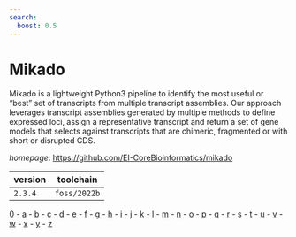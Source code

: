 ```yaml
---
search:
  boost: 0.5
---
```

# Mikado

Mikado is a lightweight Python3 pipeline to identify  the most useful or “best” set of transcripts from multiple transcript  assemblies. Our approach leverages transcript assemblies generated  by multiple methods to define expressed loci, assign a representative  transcript and return a set of gene models that selects against transcripts  that are chimeric, fragmented or with short or disrupted CDS.

*homepage*: <https://github.com/EI-CoreBioinformatics/mikado>

version | toolchain
--------|----------
``2.3.4`` | ``foss/2022b``

[0](../0/index.md) - [a](../a/index.md) - [b](../b/index.md) - [c](../c/index.md) - [d](../d/index.md) - [e](../e/index.md) - [f](../f/index.md) - [g](../g/index.md) - [h](../h/index.md) - [i](../i/index.md) - [j](../j/index.md) - [k](../k/index.md) - [l](../l/index.md) - [m](../m/index.md) - [n](../n/index.md) - [o](../o/index.md) - [p](../p/index.md) - [q](../q/index.md) - [r](../r/index.md) - [s](../s/index.md) - [t](../t/index.md) - [u](../u/index.md) - [v](../v/index.md) - [w](../w/index.md) - [x](../x/index.md) - [y](../y/index.md) - [z](../z/index.md)

